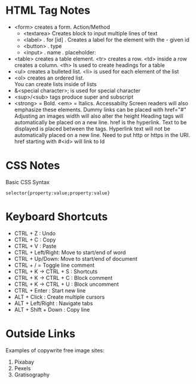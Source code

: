 # HTML Tag Notes
- \<form\> creates a form. Action/Method  
  - \<textarea\>  Creates block to input multiple lines of text  
  - \<label\> . for [id] . Creates a label for the element with the - given id  
  - \<button\>  . type   
  - \<input\>  . name . placeholder:  
- \<table\> creates a table element. \<tr\> creates a row. \<td\> inside a row creates a column. \<th\> Is used to create headings for a table 
- \<ul\> creates a bulleted list. \<li\> is used for each element of the list 
- \<ol\> creates an ordered list.  
You can create lists inside of lists 
- &\<special character\>; is used for special character 
- \<sup\>/\<sub\> tags produce super and subscript 
- \<strong\> = Bold. \<em\> = Italics. Accessabilty Screen readers will also emphasize these elements. 
Dummy links can be placed with href="#" 
Adjusting an images width will also alter the height 
Heading tags will automatically be placed on a new line. 
href is the hyperlink. Text to be displayed is placed between the tags. 
Hyperlink text will not be automatically placed on a new line. 
Need to put http or https in the URI.  
href starting with #\<id\> will link to Id 

# CSS Notes
Basic CSS Syntax  

`selector{property:value;property:value}`

# Keyboard Shortcuts
- CTRL + Z : Undo
- CTRL + C : Copy
- CTRL + V : Paste
- CTRL + Left/Right: Move to start/end of word
- CTRL + Up/Down: Move to start/end of document
- CTRL + / = Toggle line comment
- CTRL + K -> CTRL + S : Shortcuts
- CTRL + K -> CTRL + C : Block comment
- CTRL + K -> CTRL + U : Block uncomment
- CTRL + Enter : Start new line
- ALT + Click : Create multiple cursors
- ALT + Left/Right : Navigate tabs
- ALT + Shift + Down : Copy line

# Outside Links
Examples of copywrite free image sites: 
1. Pixabay 
2. Pexels 
3. Gratisography



